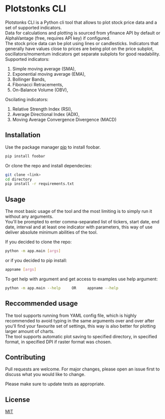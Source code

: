 # Plotstonks CLI

Plotstonks CLI is a Python cli tool that allows to plot stock price data and a set of supported indicators.  
Data for calculations and plotting is sourced from yfinance API by default or AlphaVantage (free, requires API key) if configured.     
The stock price data can be plot using lines or candlesticks. Indicators that generally have values close to prices are being plot on the price subplot, oscillators/momentum indicators get separate subplots for good readability.   
Supported indicators:    
1. Simple moving average (SMA),   
2. Exponential moving average (EMA),    
3. Bollinger Bands,
4. Fibonacci Retracements,   
5. On-Balance Volume (OBV),

Oscilating indicators:
1. Relative Strength Index (RSI),
2. Average Directional Index (ADX),
3. Moving Average Convergence Divergence (MACD)

## Installation

Use the package manager [pip](https://pip.pypa.io/en/stable/) to install foobar.

```bash
pip install foobar
```
Or clone the repo and install dependecies:
```bash
git clone <link>
cd directory
pip install -r requirements.txt
```

## Usage
The most basic usage of the tool and the most limiting is to simply run it without any arguments.  
You'll be prompted to enter comma-separated list of tickers, start date, end date, interval and at least one indicator with parameters, this way of use deliver absolute minimum abilities of the tool.  

If you decided to clone the repo:
```bash
python -m app.main [args]
```
or if you decided to pip install:
```bash
appname [args]
```
To get help with argument and get access to examples use help argument:
```bash
python -m app.main --help     OR     appname --help
```
## Reccommended usage
The tool supports running from YAML config file, which is highly recommended to avoid typing in the same arguments over and over after you'll find your favourite set of settings, this way is also better for plotting larger amount of charts.   
The tool supports automatic plot saving to specified directory, in specified format, in specified DPI if raster format was chosen.


## Contributing

Pull requests are welcome. For major changes, please open an issue first
to discuss what you would like to change.

Please make sure to update tests as appropriate.

## License

[MIT](https://choosealicense.com/licenses/mit/)